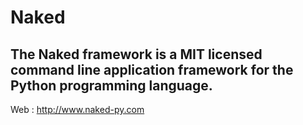 Naked
==============
The Naked framework is a MIT licensed command line application framework for the Python programming language.
--------------
Web : http://www.naked-py.com
